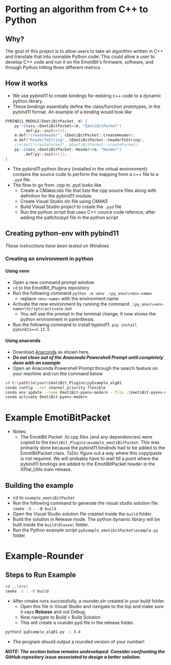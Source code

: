 # Porting an algorithm from C++ to Python

## Why?
The goal of this project is to allow users to take an algorithm written in C++ and translate that into runnable Python code.
This could allow a user to develop C++ code and run it on the EmotiBit's firmware, software, and through Python hitting three different metrics.

## How it works
- We use pybind11 to create bindings for existing c++ code to a dynamic python library.
- These bindings essentially define the class/function prototypes, in the pybind11 format. An example of a binding would look like
```c++
PYBIND11_MODULE(EmotiBitPacket, m) {
	py::class_<EmotiBitPacket>(m, "EmotiBitPacket")
		.def(py::init<>());
	m.def("createHeader", &EmotiBitPacket::createHeader);
	m.def("headerToString", &EmotiBitPacket::headerToString);
	//m.def("createPacket", &EmotiBitPacket::createPacket); 
	py::class_<EmotiBitPacket::Header>(m, "Header")
		.def(py::init<>());
}
```
- The pybind11 python library (installed in the virtual environment) contains the source code to perform the mapping from a c++ file to a `.pyd` file.
- The flow to go from .cpp to .pyd looks like
  - Create a CMakeLists file that lists the cpp source files along with definition for the pybind11 module.
  - Create Visual Studio sln file using CMAKE
  - Build Visual Studio project to create the `.pyd` file
  - Run the python script that uses C++ cource code refernce, after adding the path/to/pyd file in the python script


## Creating python-env with pybind11
_These instructions have been tested on Windows_

### Creating an environment in python
#### Using venv
- Open a new command prompt window
- `cd` to the EmotiBit_Plugins repository
- Run the following command `python -m venv .\py_envs\<env-name>`
  - replace `<env-name>` with the environment name
- Activate the new environment by running the command `.\py_envs\<env-name>\Scripts\activate.bat`
  - You will see the prompt in the terminal change. It now shows the python environment in parenthesis.
- Run the following command to install bypind11. `pip install pybind11==2.13.5`

#### Using anaconda
- Download [Anaconda](https://www.anaconda.com/download/) as shown here.
- ***Do not close out of the Anaconda Powershell Prompt until completely done with an example***
- Open an Anaconda Powershell Prompt through the search feature on your machine and run the command below
```bash
cd C:\path\to\your\EmotiBit_Plugins\pyExample_alg01
conda config --set channel_priority flexible
conda env update --name EmotiBit-pyenv-modern --file .\EmotiBit-pyenv-modern.yml
conda activate EmotiBit-pyenv-modern
```

# Example EmotiBitPacket
- Notes:
  - The EmotiBit Packet .h/.cpp files (and any dependencies) were copied to the `EmotiBit_Plugins\example_emotiBitPacket`. This was primarily done because the pybind11 bindinds had to be added to the EmotiBitPacket class. ToDo: figure out a way where this copy/paste is not required. We will probably have to wait till a point where the pybind11 bindings are added to the EmotiBitPacket header in the XPlat_Utils main release.
## Building the example
- cd to `example_emotiBitPacket` 
- Run the following command to generate the visual studio solution file. `cmake -S . -B build`
- Open the Visual Studio solution file created inside the `build` folder.
- Build the solution in Release mode. The python dynamic library will be built inside the `build\Rlease\` folder.
- Run the Python example script `pyExample_emotibitPacket\example.py` folder

# Example-Rounder 
## Steps to Run Example

```bash
cd ..\src\
cmake -S . -B build
```
- After cmake runs successfully, a rounder.sln created in your build folder.
  - Open this file in Visual Studio and navigate to the top and make sure it says ***Release*** and not Debug.
  - Now navigate to Build > Build Solution
  - This will create a rounder.pyd file in the release folder.
```bash
python3 pyExample_alg01.py -i 3.4
```
* The program should output a rounded version of your number!

***NOTE: The section below remains undeveloped. Consider confronting the GitHub repository issue associated to design a better solution.***

